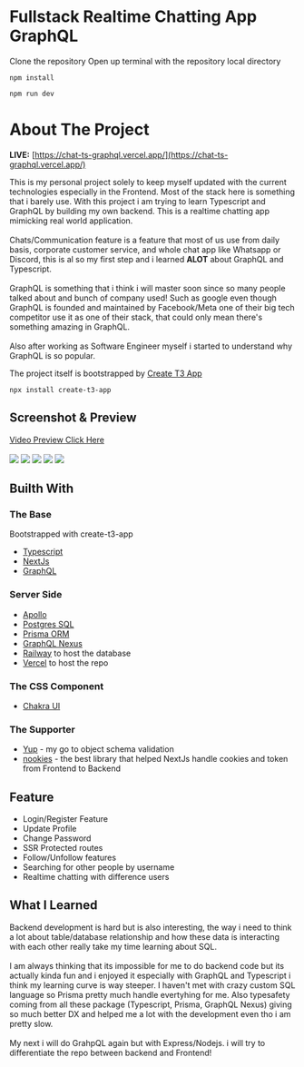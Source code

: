 # Fullstack Realtime Chatting App GraphQL

Clone the repository
Open up terminal with the repository local directory

```
npm install
```

```
npm run dev
```

# About The Project

**LIVE:** [https://chat-ts-graphql.vercel.app/](https://chat-ts-graphql.vercel.app/)

This is my personal project solely to keep myself updated with the current technologies especially in the Frontend. Most of the stack here is something that i barely use. With this project i am trying to learn Typescript and GraphQL by building my own backend. This is a realtime chatting app mimicking real world application.
<br />
<br />
Chats/Communication feature is a feature that most of us use from daily basis, corporate customer service, and whole chat app like Whatsapp or Discord, this is al so my first step and i learned **ALOT** about GraphQL and Typescript.
<br />
<br />
GraphQL is something that i think i will master soon since so many people talked about and bunch of company used! Such as google even though GraphQL is founded and maintained by Facebook/Meta one of their big tech competitor use it as one of their stack, that could only mean there's something amazing in GraphQL.
<br />
<br />
Also after working as Software Engineer myself i started to understand why GraphQL is so popular.

The project itself is bootstrapped by [Create T3 App](https://github.com/t3-oss/create-t3-app)

```
npx install create-t3-app
```

## Screenshot & Preview

[Video Preview Click Here](https://user-images.githubusercontent.com/92288572/189355163-90afa054-39f1-4353-a5e8-576ca5b44098.mp4)
<br/>
<br/>
![](./docs/1.png)
![](./docs/2.png)
![](./docs/3.png)
![](./docs/4.png)
![](./docs/5.png)

## Builth With

### The Base

Bootstrapped with create-t3-app

- [Typescript](https://www.typescriptlang.org/)
- [NextJs](https://nextjs.org/)
- [GraphQL](https://graphql.org/)

### Server Side

- [Apollo](https://www.apollographql.com/docs/)
- [Postgres SQL](https://www.postgresql.org/)
- [Prisma ORM](https://www.prisma.io/)
- [GraphQL Nexus](https://nexusjs.org/)
- [Railway](https://railway.app/) to host the database
- [Vercel](https://vercel.com/dashboard) to host the repo

### The CSS Component

- [Chakra UI](https://chakra-ui.com/)

### The Supporter

- [Yup](https://github.com/jquense/yup) - my go to object schema validation
- [nookies](https://github.com/maticzav/nookies) - the best library that helped NextJs handle cookies and token from Frontend to Backend

## Feature

- Login/Register Feature
- Update Profile
- Change Password
- SSR Protected routes
- Follow/Unfollow features
- Searching for other people by username
- Realtime chatting with difference users

## What I Learned

Backend development is hard but is also interesting, the way i need to think a lot about table/database relationship and how these data is interacting with each other really take my time learning about SQL.
<br />
<br />
I am always thinking that its impossible for me to do backend code but its actually kinda fun and i enjoyed it especially with GraphQL and Typescript i think my learning curve is way steeper. I haven't met with crazy custom SQL language so Prisma pretty much handle evertyhing for me. Also typesafety coming from all these package (Typescript, Prisma, GraphQL Nexus) giving so much better DX and helped me a lot with the development even tho i am pretty slow.
<br />
<br />
My next i will do GrahpQL again but with Express/Nodejs. i will try to differentiate the repo between backend and Frontend!
